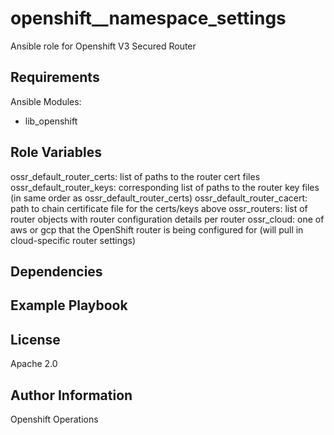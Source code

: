 openshift__namespace_settings
=========

Ansible role for Openshift V3 Secured Router

Requirements
------------

Ansible Modules:

- lib_openshift


Role Variables
--------------

ossr_default_router_certs: list of paths to the router cert files
ossr_default_router_keys: corresponding list of paths to the router key files (in same order as ossr_default_router_certs)
ossr_default_router_cacert: path to chain certificate file for the certs/keys above
ossr_routers: list of router objects with router configuration details per router
ossr_cloud: one of aws or gcp that the OpenShift router is being configured for (will pull in cloud-specific router settings)

Dependencies
------------


Example Playbook
----------------


License
-------

Apache 2.0

Author Information
------------------

Openshift Operations

